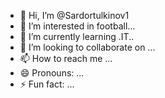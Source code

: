 - 👋 Hi, I’m @Sardortulkinov1
- 👀 I’m interested in football...
- 🌱 I’m currently learning .IT..
- 💞️ I’m looking to collaborate on ...
- 📫 How to reach me ...
- 😄 Pronouns: ...
- ⚡ Fun fact: ...

<!---
Sardortulkinov1/Sardortulkinov1 is a ✨ special ✨ repository because its `README.md` (this file) appears on your GitHub profile.
You can click the Preview link to take a look at your changes.
--->
